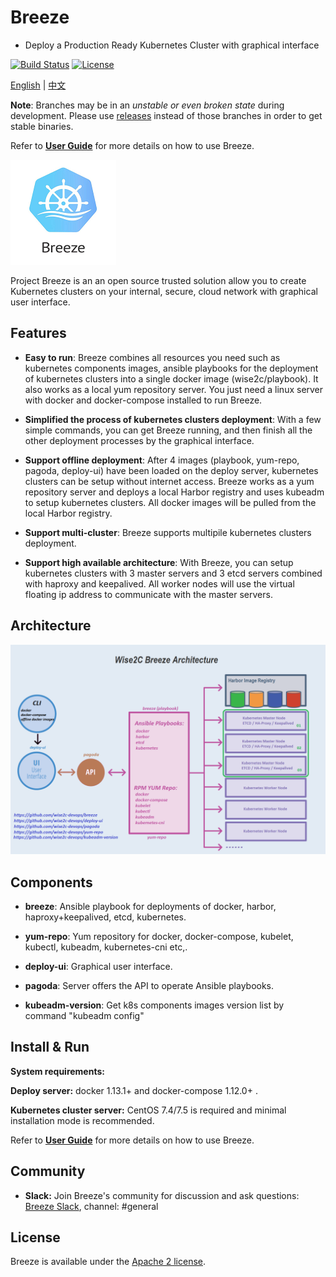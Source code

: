# Breeze
- Deploy a Production Ready Kubernetes Cluster with graphical interface

[![Build Status](https://travis-ci.org/wise2c-devops/breeze.svg?branch=v1.12)](https://travis-ci.org/wise2c-devops/breeze)
[![License](https://img.shields.io/badge/License-Apache%202.0-blue.svg)](https://github.com/wise2c-devops/breeze/blob/master/LICENSE)

[English](https://github.com/wise2c-devops/breeze/blob/master/README.md) | [中文](https://github.com/wise2c-devops/breeze/blob/master/README-CN.md)

**Note**: Branches may be in an *unstable or even broken state* during development.
Please use [releases](https://github.com/wise2c-devops/breeze/releases) instead of those branches in order to get stable binaries.

Refer to **[User Guide](manual/BreezeManual.pdf)** for more details on how to use Breeze.

<img alt="Breeze" src="manual/BreezeLogo.png">

Project Breeze is an an open source trusted solution allow you to create Kubernetes clusters on your internal, secure, cloud network with graphical user interface.

## Features
* **Easy to run**: Breeze combines all resources you need such as kubernetes components images, ansible playbooks for the deployment of kubernetes clusters into a single docker image (wise2c/playbook). It also works as a local yum repository server. You just need a linux server with docker and docker-compose installed to run Breeze.

* **Simplified the process of kubernetes clusters deployment**: With a few simple commands, you can get Breeze running, and then finish all the other deployment processes by the graphical interface.

* **Support offline deployment**: After 4 images (playbook, yum-repo, pagoda, deploy-ui) have been loaded on the deploy server, kubernetes clusters can be setup without internet access. Breeze works as a yum repository server and deploys a local Harbor registry and uses kubeadm to setup kubernetes clusters. All docker images will be pulled from the local Harbor registry. 

* **Support multi-cluster**: Breeze supports multipile kubernetes clusters deployment.

* **Support high available architecture**:  With Breeze, you can setup kubernetes clusters with 3 master servers and 3 etcd servers combined with haproxy and keepalived. All worker nodes will use the virtual floating ip address to communicate with the master servers.

## Architecture
![Alt](./manual/Wise2C-Breeze-Architecture.png)

## Components
- **breeze**: Ansible playbook for deployments of docker, harbor, haproxy+keepalived, etcd, kubernetes.

- **yum-repo**: Yum repository for docker, docker-compose, kubelet, kubectl, kubeadm, kubernetes-cni etc,. 

- **deploy-ui**: Graphical user interface.

- **pagoda**: Server offers the API to operate Ansible playbooks.

- **kubeadm-version**: Get k8s components images version list by command "kubeadm config"

## Install & Run

**System requirements:**

**Deploy server:** docker 1.13.1+ and docker-compose 1.12.0+ .

**Kubernetes cluster server:** CentOS 7.4/7.5 is required and minimal installation mode is recommended. 

Refer to **[User Guide](manual/BreezeManual.pdf)** for more details on how to use Breeze.

## Community

* **Slack:** Join Breeze's community for discussion and ask questions: [Breeze Slack](https://wise2c-breeze.slack.com/), channel: #general

## License

Breeze is available under the [Apache 2 license](LICENSE).
